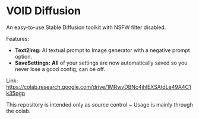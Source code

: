 # VOID Diffusion
An easy-to-use Stable Diffusion toolkit with NSFW filter disabled.

Features:
- **Text2Img:** AI textual prompt to Image generator with a negative prompt option.
- **SaveSettings:** **All** of your settings are now automatically saved so you never lose a good config; can be off.

Link: https://colab.research.google.com/drive/1MRwvDBNc4jhlEXSAtdLe49A4C1k35pgp

This repository is intended only as source control ~ Usage is mainly through the colab.
